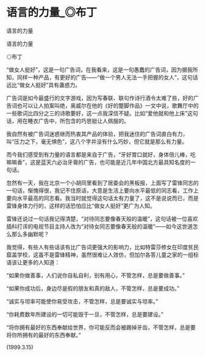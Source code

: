 # 语言的力量_◎布丁

语言的力量

语言的力量

◎布丁

“做女人挺好”，这是一句广告词，在我看来，这是一句愚蠢的广告词，因为据我所知，同样一种产品，有更好的广告——“做一个男人无法一手把握的女人”，这句话远比“做女人挺好”具有蛊惑力。

广告词是如今最盛行的文字游戏，因为写春联、联句作诗行酒令太难了些，好的广告词也可以让人拍案叫绝，奥威尔在他的《好的蹩脚作品》一文中说，歌舞厅中的一些歌词比四分之三的诗歌要好，这一点我深信不疑。比如“爱他就和他上床”这句话，用在睡衣广告中，所包含的巧思挺让人佩服的。

我自然有被广告词迷惑继而热衷其产品的体验，把我迷住的广告词直白有力，叫“压力之下，毫无惧色”，这八个字并没有什么巧妙，但它就是那么有力量。

而今我们感受到有力量的语言都是来自于广告，“牙好胃口就好，身体倍儿棒，吃嘛嘛香”，这是蓝天六必治牙膏的广告，也可能是近几年中国北方最具知名度的一句话。

忽然有一天，我在北京一个小胡同里看到了居委会的黑板报，上面写了雷锋同志的一句话，惭愧得很，我记不住原话，大意是生活上要向水平最低的同志看，工作上要向水平最高的同志看。我当时就觉得这句话太有力量了，这不是说说而已，而是雷锋身体力行的，这样的话恐怕应比“做女人挺好”更广为人知。

雷锋还说过一句话我记得清楚，“对待同志要像春天般的温暖”，这句话被一位喜欢插科打诨的电视节目主持人改为“对待女同志要像春天般的温暖”——如今这世道怎么那么多幽默呢？

我觉得，有些人有些话该有比广告词更强大的影响力，比如特雷莎修女在印度贫民窟盖学校，这虽不是雷锋精神，虽然很难让人效仿，但加尔各答儿童之家的一组标语该让更多的人知道：

“如果你做善事，人们说你自私自利，别有用心，不管怎样，总是要做善事。”

“如果你成功后，身边尽是假的朋友和真的敌人，不管怎样，总是要成功。”

“诚实与坦率可能使你易受攻击，不管怎样，总是要诚实与坦率。”

“你耗费数年所建设的一切可能毁于一旦，不管怎样，总是要建设。”

“将你拥有最好的东西奉献给世界，你可能反而会被踢掉牙齿，不管怎样，总是要将你所拥有的最好的东西奉献。”

(1999.3.15)